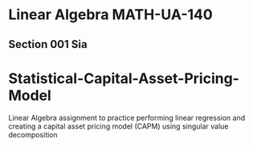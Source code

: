 
Linear Algebra MATH-UA-140
========
Section 001 Sia
---------
# Statistical-Capital-Asset-Pricing-Model
Linear Algebra assignment to practice performing linear regression and creating a capital asset pricing model (CAPM) using singular value decomposition
